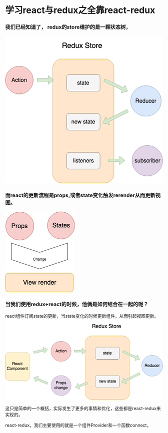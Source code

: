 # 学习react与redux之全靠react-redux

### 我们已经知道了， redux的store维护的是一颗状态树，

![redux-store](../img/20180511/create-store2.png)

### 而react的更新流程是props,或者state变化触发rerender从而更新视图。

![react-rende](../img/20180511/react-render.png)

### 当我们使用redux+react的时候，他俩是如何结合在一起的呢？
react组件订阅state的更新，当state变化的时候更新组件，从而引起视图更新。
![react结合redux流程](../img/20180511/react-and-redux.png)

这只是简单的一个概括，实际发生了更多的事情和优化，这些都是react-redux来实现的。

react-redux，我们主要使用的就是一个组件Provider和一个函数connect，

